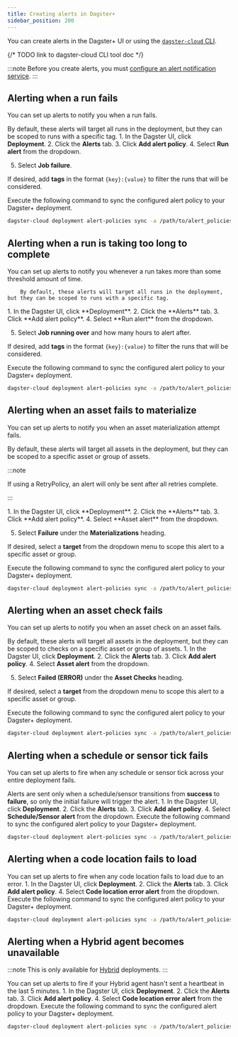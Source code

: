 ```yaml
---
title: Creating alerts in Dagster+
sidebar_position: 200
---
```


You can create alerts in the Dagster+ UI or using the [`dagster-cloud` CLI](/dagster-plus/deployment/management/dagster-cloud-cli).

{/* TODO link to dagster-cloud CLI tool doc */}

:::note
Before you create alerts, you must [configure an alert notification service](configuring-an-alert-notification-service).
:::

## Alerting when a run fails
You can set up alerts to notify you when a run fails.

By default, these alerts will target all runs in the deployment, but they can be scoped to runs with a specific tag.
<Tabs groupId="ui_or_cli">
  <TabItem value='ui' label='In the UI'>
    1. In the Dagster UI, click **Deployment**.
2. Click the **Alerts** tab.
3. Click **Add alert policy**.
4. Select **Run alert** from the dropdown.

5. Select **Job failure**.

If desired, add **tags** in the format `{key}:{value}` to filter the runs that will be considered.

  </TabItem>
  <TabItem value='CLI' label='Using the CLI'>
    Execute the following command to sync the configured alert policy to your Dagster+ deployment.

  ```bash
  dagster-cloud deployment alert-policies sync -a /path/to/alert_policies.yaml
  ```
  <Tabs groupId="notification_service">
    <TabItem value='email' label='Email'>
      <CodeExample path="docs_beta_snippets/docs_beta_snippets/dagster-plus/deployment/alerts/schedule-sensor-failure-email.yaml" language="yaml" />
    </TabItem>
    <TabItem value='microsoft_teams' label='Microsoft Teams'>
      <CodeExample path="docs_beta_snippets/docs_beta_snippets/dagster-plus/deployment/alerts/schedule-sensor-failure-microsoft_teams.yaml" language="yaml" />
    </TabItem>
    <TabItem value='pagerduty' label='PagerDuty'>
      <CodeExample path="docs_beta_snippets/docs_beta_snippets/dagster-plus/deployment/alerts/schedule-sensor-failure-pagerduty.yaml" language="yaml" />
    </TabItem>
    <TabItem value='slack' label='Slack'>
      <CodeExample path="docs_beta_snippets/docs_beta_snippets/dagster-plus/deployment/alerts/schedule-sensor-failure-slack.yaml" language="yaml" />
    </TabItem>
  </Tabs>

  </TabItem>
</Tabs>

## Alerting when a run is taking too long to complete
You can set up alerts to notify you whenever a run takes more than some threshold amount of time.

        By default, these alerts will target all runs in the deployment, but they can be scoped to runs with a specific tag.
<Tabs groupId="ui_or_cli">
  <TabItem value='ui' label='In the UI'>
    1. In the Dagster UI, click **Deployment**.
2. Click the **Alerts** tab.
3. Click **Add alert policy**.
4. Select **Run alert** from the dropdown.

5. Select **Job running over** and how many hours to alert after.

If desired, add **tags** in the format `{key}:{value}` to filter the runs that will be considered.

  </TabItem>
  <TabItem value='cli' label='Using the CLI'>
    Execute the following command to sync the configured alert policy to your Dagster+ deployment.

  ```bash
  dagster-cloud deployment alert-policies sync -a /path/to/alert_policies.yaml
  ```
  <Tabs groupId="notification_service">
    <TabItem value='email' label='Email'>
      <CodeExample path="docs_beta_snippets/docs_beta_snippets/dagster-plus/deployment/alerts/job-running-over-one-hour-email.yaml" language="yaml" />
    </TabItem>
    <TabItem value='microsoft_teams' label='Microsoft Teams'>
      <CodeExample path="docs_beta_snippets/docs_beta_snippets/dagster-plus/deployment/alerts/job-running-over-one-hour-microsoft_teams.yaml" language="yaml" />
    </TabItem>
    <TabItem value='pagerduty' label='PagerDuty'>
      <CodeExample path="docs_beta_snippets/docs_beta_snippets/dagster-plus/deployment/alerts/job-running-over-one-hour-pagerduty.yaml" language="yaml" />
    </TabItem>
    <TabItem value='slack' label='Slack'>
      <CodeExample path="docs_beta_snippets/docs_beta_snippets/dagster-plus/deployment/alerts/job-running-over-one-hour-slack.yaml" language="yaml" />
    </TabItem>
  </Tabs>

  </TabItem>
</Tabs>

## Alerting when an asset fails to materialize
You can set up alerts to notify you when an asset materialization attempt fails.

By default, these alerts will target all assets in the deployment, but they can be scoped to a specific asset or group of assets.

:::note

If using a RetryPolicy, an alert will only be sent after all retries complete.

:::

<Tabs groupId="ui_or_cli">
  <TabItem value='ui' label='In the UI'>
    1. In the Dagster UI, click **Deployment**.
2. Click the **Alerts** tab.
3. Click **Add alert policy**.
4. Select **Asset alert** from the dropdown.

5. Select **Failure** under the **Materializations** heading.

If desired, select a **target** from the dropdown menu to scope this alert to a specific asset or group.

  </TabItem>
  <TabItem value='cli' label='Using the CLI'>
    Execute the following command to sync the configured alert policy to your Dagster+ deployment.

  ```bash
  dagster-cloud deployment alert-policies sync -a /path/to/alert_policies.yaml
  ```
  <Tabs groupId="notification_service">
    <TabItem value='email' label='Email'>
      <CodeExample path="docs_beta_snippets/docs_beta_snippets/dagster-plus/deployment/alerts/schedule-sensor-failure-email.yaml" language="yaml" />
    </TabItem>
    <TabItem value='microsoft_teams' label='Microsoft Teams'>
      <CodeExample path="docs_beta_snippets/docs_beta_snippets/dagster-plus/deployment/alerts/schedule-sensor-failure-microsoft_teams.yaml" language="yaml" />
    </TabItem>
    <TabItem value='pagerduty' label='PagerDuty'>
      <CodeExample path="docs_beta_snippets/docs_beta_snippets/dagster-plus/deployment/alerts/schedule-sensor-failure-pagerduty.yaml" language="yaml" />
    </TabItem>
    <TabItem value='slack' label='Slack'>
      <CodeExample path="docs_beta_snippets/docs_beta_snippets/dagster-plus/deployment/alerts/schedule-sensor-failure-slack.yaml" language="yaml" />
    </TabItem>
  </Tabs>

  </TabItem>
</Tabs>

## Alerting when an asset check fails
You can set up alerts to notify you when an asset check on an asset fails.

By default, these alerts will target all assets in the deployment, but they can be scoped to checks on a specific asset or group of assets.
<Tabs groupId="ui_or_cli">
  <TabItem value='ui' label='In the UI'>
    1. In the Dagster UI, click **Deployment**.
2. Click the **Alerts** tab.
3. Click **Add alert policy**.
4. Select **Asset alert** from the dropdown.

5. Select **Failed (ERROR)** under the **Asset Checks** heading.

If desired, select a **target** from the dropdown menu to scope this alert to a specific asset or group.

  </TabItem>
  <TabItem value='cli' label='Using the CLI'>
    Execute the following command to sync the configured alert policy to your Dagster+ deployment.

  ```bash
  dagster-cloud deployment alert-policies sync -a /path/to/alert_policies.yaml
  ```
  <Tabs groupId="notification_service">
    <TabItem value='email' label='Email'>
      <CodeExample path="docs_beta_snippets/docs_beta_snippets/dagster-plus/deployment/alerts/asset-check-failed-email.yaml" language="yaml" />
    </TabItem>
    <TabItem value='microsoft_teams' label='Microsoft Teams'>
      <CodeExample path="docs_beta_snippets/docs_beta_snippets/dagster-plus/deployment/alerts/asset-check-failed-microsoft_teams.yaml" language="yaml" />
    </TabItem>
    <TabItem value='pagerduty' label='PagerDuty'>
      <CodeExample path="docs_beta_snippets/docs_beta_snippets/dagster-plus/deployment/alerts/asset-check-failed-pagerduty.yaml" language="yaml" />
    </TabItem>
    <TabItem value='slack' label='Slack'>
      <CodeExample path="docs_beta_snippets/docs_beta_snippets/dagster-plus/deployment/alerts/asset-check-failed-slack.yaml" language="yaml" />
    </TabItem>
  </Tabs>

  </TabItem>
</Tabs>

## Alerting when a schedule or sensor tick fails
You can set up alerts to fire when any schedule or sensor tick across your entire deployment fails.

Alerts are sent only when a schedule/sensor transitions from **success** to **failure**, so only the initial failure will trigger the alert.
<Tabs groupId="ui_or_cli">
  <TabItem value='ui' label='In the UI'>
    1. In the Dagster UI, click **Deployment**.
2. Click the **Alerts** tab.
3. Click **Add alert policy**.
4. Select **Schedule/Sensor alert** from the dropdown.
  </TabItem>
  <TabItem value='cli' label='Using the CLI'>
    Execute the following command to sync the configured alert policy to your Dagster+ deployment.

  ```bash
  dagster-cloud deployment alert-policies sync -a /path/to/alert_policies.yaml
  ```
  <Tabs groupId="notification_service">
    <TabItem value='email' label='Email'>
      <CodeExample path="docs_beta_snippets/docs_beta_snippets/dagster-plus/deployment/alerts/schedule-sensor-failure-email.yaml" language="yaml" />
    </TabItem>
    <TabItem value='microsoft_teams' label='Microsoft Teams'>
      <CodeExample path="docs_beta_snippets/docs_beta_snippets/dagster-plus/deployment/alerts/schedule-sensor-failure-microsoft_teams.yaml" language="yaml" />
    </TabItem>
    <TabItem value='pagerduty' label='PagerDuty'>
      <CodeExample path="docs_beta_snippets/docs_beta_snippets/dagster-plus/deployment/alerts/schedule-sensor-failure-pagerduty.yaml" language="yaml" />
    </TabItem>
    <TabItem value='slack' label='Slack'>
      <CodeExample path="docs_beta_snippets/docs_beta_snippets/dagster-plus/deployment/alerts/schedule-sensor-failure-slack.yaml" language="yaml" />
    </TabItem>
  </Tabs>

  </TabItem>
</Tabs>

## Alerting when a code location fails to load
You can set up alerts to fire when any code location fails to load due to an error.
<Tabs groupId="ui_or_cli">
  <TabItem value='ui' label='In the UI'>
    1. In the Dagster UI, click **Deployment**.
2. Click the **Alerts** tab.
3. Click **Add alert policy**.
4. Select **Code location error alert** from the dropdown.
  </TabItem>
  <TabItem value='cli' label='Using the CLI'>
    Execute the following command to sync the configured alert policy to your Dagster+ deployment.

  ```bash
  dagster-cloud deployment alert-policies sync -a /path/to/alert_policies.yaml
  ```
  <Tabs groupId="notification_service">
    <TabItem value='email' label='Email'>
      <CodeExample path="docs_beta_snippets/docs_beta_snippets/dagster-plus/deployment/alerts/code-location-error-email.yaml" language="yaml" />
    </TabItem>
    <TabItem value='microsoft_teams' label='Microsoft Teams'>
      <CodeExample path="docs_beta_snippets/docs_beta_snippets/dagster-plus/deployment/alerts/code-location-error-microsoft_teams.yaml" language="yaml" />
    </TabItem>
    <TabItem value='pagerduty' label='PagerDuty'>
      <CodeExample path="docs_beta_snippets/docs_beta_snippets/dagster-plus/deployment/alerts/code-location-error-pagerduty.yaml" language="yaml" />
    </TabItem>
    <TabItem value='slack' label='Slack'>
      <CodeExample path="docs_beta_snippets/docs_beta_snippets/dagster-plus/deployment/alerts/code-location-error-slack.yaml" language="yaml" />
    </TabItem>
  </Tabs>

  </TabItem>
</Tabs>

## Alerting when a Hybrid agent becomes unavailable
:::note
This is only available for [Hybrid](/todo) deployments.
:::

You can set up alerts to fire if your Hybrid agent hasn't sent a heartbeat in the last 5 minutes.
<Tabs groupId="ui_or_cli">
  <TabItem value='ui' label='In the UI'>
    1. In the Dagster UI, click **Deployment**.
2. Click the **Alerts** tab.
3. Click **Add alert policy**.
4. Select **Code location error alert** from the dropdown.
  </TabItem>
  <TabItem value='cli' label='Using the CLI'>
    Execute the following command to sync the configured alert policy to your Dagster+ deployment.

  ```bash
  dagster-cloud deployment alert-policies sync -a /path/to/alert_policies.yaml
  ```
  <Tabs groupId="notification_service">
    <TabItem value='email' label='Email'>
      <CodeExample path="docs_beta_snippets/docs_beta_snippets/dagster-plus/deployment/alerts/code-location-error-email.yaml" language="yaml" />
    </TabItem>
    <TabItem value='microsoft_teams' label='Microsoft Teams'>
      <CodeExample path="docs_beta_snippets/docs_beta_snippets/dagster-plus/deployment/alerts/code-location-error-microsoft_teams.yaml" language="yaml" />
    </TabItem>
    <TabItem value='pagerduty' label='PagerDuty'>
      <CodeExample path="docs_beta_snippets/docs_beta_snippets/dagster-plus/deployment/alerts/code-location-error-pagerduty.yaml" language="yaml" />
    </TabItem>
    <TabItem value='slack' label='Slack'>
      <CodeExample path="docs_beta_snippets/docs_beta_snippets/dagster-plus/deployment/alerts/code-location-error-slack.yaml" language="yaml" />
    </TabItem>
  </Tabs>

  </TabItem>
</Tabs>